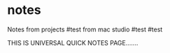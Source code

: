 # notes
Notes from projects
#test from mac studio
#test
#test



THIS IS UNIVERSAL QUICK NOTES PAGE.......

#